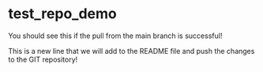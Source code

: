 # test_repo_demo

You should see this if the pull from the main branch is successful!

This is a new line that we will add to the README file and push the changes to the GIT repository!
